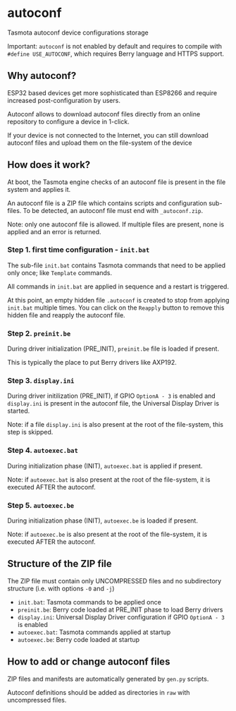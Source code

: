 # autoconf
Tasmota autoconf device configurations storage

Important: `autoconf` is not enabled by default and requires to compile with `#define USE_AUTOCONF`, which requires Berry language and HTTPS support.

## Why autoconf?

ESP32 based devices get more sophisticated than ESP8266 and require increased post-configuration by users.

Autoconf allows to download autoconf files directly from an online repository to configure a device in 1-click.

If your device is not connected to the Internet, you can still download autoconf files and upload them on the file-system of the device

## How does it work?

At boot, the Tasmota engine checks of an autoconf file is present in the file system and applies it.

An autoconf file is a ZIP file which contains scripts and configuration sub-files. To be detected, an autoconf file must end with `_autoconf.zip`.

Note: only one autoconf file is allowed. If multiple files are present, none is applied and an error is returned.

### Step 1. first time configuration - `init.bat`
The sub-file `init.bat` contains Tasmota commands that need to be applied only once; like `Template` commands.

All commands in `init.bat` are applied in sequence and a restart is triggered.

At this point, an empty hidden file `.autoconf` is created to stop from applying `init.bat` multiple times. You can click on the `Reapply` button to remove this hidden file and reapply the autoconf file.

### Step 2. `preinit.be`
During driver initialization (PRE\_INIT), `preinit.be` file is loaded if present.

This is typically the place to put Berry drivers like AXP192.

### Step 3. `display.ini`
During driver initilization (PRE\_INIT), if GPIO `OptionA - 3` is enabled and `display.ini` is present in the autoconf file, the Universal Display Driver is started.

Note: if a file `display.ini` is also present at the root of the file-system, this step is skipped.

### Step 4. `autoexec.bat`
During initialization phase (INIT), `autoexec.bat` is applied if present.

Note: if `autoexec.bat` is also present at the root of the file-system, it is executed AFTER the autoconf.

### Step 5. `autoexec.be`
During initialization phase (INIT), `autoexec.be` is loaded if present.

Note: if `autoexec.be` is also present at the root of the file-system, it is executed AFTER the autoconf.

## Structure of the ZIP file
The ZIP file must contain only UNCOMPRESSED files and no subdirectory structure (i.e. with options `-0` and `-j`)

- `init.bat`: Tasmota commands to be applied once
- `preinit.be`: Berry code loaded at PRE\_INIT phase to load Berry drivers
- `display.ini`: Universal Display Driver configuration if GPIO `OptionA - 3` is enabled
- `autoexec.bat`: Tasmota commands applied at startup
- `autoexec.be`: Berry code loaded at startup

## How to add or change autoconf files

ZIP files and manifests are automatically generated by `gen.py` scripts.

Autoconf definitions should be added as directories in `raw` with uncompressed files.